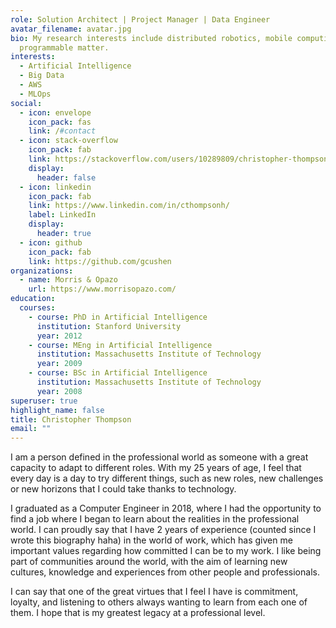 ```yaml
---
role: Solution Architect | Project Manager | Data Engineer
avatar_filename: avatar.jpg
bio: My research interests include distributed robotics, mobile computing and
  programmable matter.
interests:
  - Artificial Intelligence
  - Big Data
  - AWS
  - MLOps
social:
  - icon: envelope
    icon_pack: fas
    link: /#contact
  - icon: stack-overflow
    icon_pack: fab
    link: https://stackoverflow.com/users/10289809/christopher-thompson
    display:
      header: false
  - icon: linkedin
    icon_pack: fab
    link: https://www.linkedin.com/in/cthompsonh/
    label: LinkedIn
    display:
      header: true
  - icon: github
    icon_pack: fab
    link: https://github.com/gcushen
organizations:
  - name: Morris & Opazo
    url: https://www.morrisopazo.com/
education:
  courses:
    - course: PhD in Artificial Intelligence
      institution: Stanford University
      year: 2012
    - course: MEng in Artificial Intelligence
      institution: Massachusetts Institute of Technology
      year: 2009
    - course: BSc in Artificial Intelligence
      institution: Massachusetts Institute of Technology
      year: 2008
superuser: true
highlight_name: false
title: Christopher Thompson
email: ""
---
```

I am a person defined in the professional world as someone with a great capacity to adapt to different roles. With my 25 years of age, I feel that every day is a day to try different things, such as new roles, new challenges or new horizons that I could take thanks to technology.

I graduated as a Computer Engineer in 2018, where I had the opportunity to find a job where I began to learn about the realities in the professional world.
I can proudly say that I have 2 years of experience (counted since I wrote this biography haha) in the world of work, which has given me important values ​​regarding how committed I can be to my work. I like being part of communities around the world, with the aim of learning new cultures, knowledge and experiences from other people and professionals.

I can say that one of the great virtues that I feel I have is commitment, loyalty, and listening to others always wanting to learn from each one of them. I hope that is my greatest legacy at a professional level.